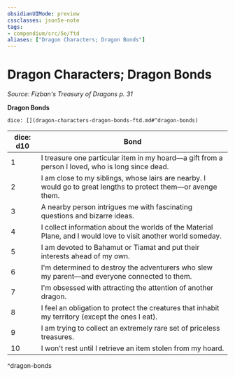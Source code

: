 ```yaml
---
obsidianUIMode: preview
cssclasses: json5e-note
tags:
- compendium/src/5e/ftd
aliases: ["Dragon Characters; Dragon Bonds"]
---
```

# Dragon Characters; Dragon Bonds
*Source: Fizban's Treasury of Dragons p. 31* 

**Dragon Bonds**

`dice: [](dragon-characters-dragon-bonds-ftd.md#^dragon-bonds)`

| dice: d10 | Bond |
|-----------|------|
| 1 | I treasure one particular item in my hoard—a gift from a person I loved, who is long since dead. |
| 2 | I am close to my siblings, whose lairs are nearby. I would go to great lengths to protect them—or avenge them. |
| 3 | A nearby person intrigues me with fascinating questions and bizarre ideas. |
| 4 | I collect information about the worlds of the Material Plane, and I would love to visit another world someday. |
| 5 | I am devoted to Bahamut or Tiamat and put their interests ahead of my own. |
| 6 | I'm determined to destroy the adventurers who slew my parent—and everyone connected to them. |
| 7 | I'm obsessed with attracting the attention of another dragon. |
| 8 | I feel an obligation to protect the creatures that inhabit my territory (except the ones I eat). |
| 9 | I am trying to collect an extremely rare set of priceless treasures. |
| 10 | I won't rest until I retrieve an item stolen from my hoard. |
^dragon-bonds
